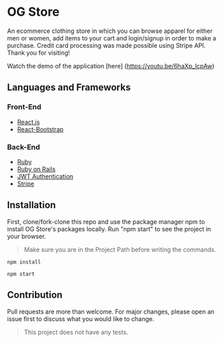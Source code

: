 # OG Store

An ecommerce clothing store in which you can browse apparel for either men or women, add items to your cart and login/signup in order to make a purchase. Credit card processing was made possible using Stripe API. Thank you for visiting!

Watch the demo of the application [here]
(https://youtu.be/6haXp_lcpAw)


## Languages and Frameworks

### Front-End

- [React.js](https://reactjs.org/)
- [React-Bootstrap](https://react-bootstrap.github.io/)

### Back-End

- [Ruby](https://www.ruby-lang.org/en/)
- [Ruby on Rails](https://rubyonrails.org/)
- [JWT Authentication](https://jwt.io/)
- [Stripe](https://stripe.com/)

## Installation

First, clone/fork-clone this repo and use the package manager npm to install OG Store's packages locally. Run "npm start" to see the project in your browser.


> Make sure you are in the Project Path before writing the commands.

```
npm install
```
```
npm start
```

## Contribution

Pull requests are more than welcome. For major changes, please open an issue first to discuss what you would like to change.

> This project does not have any tests.
